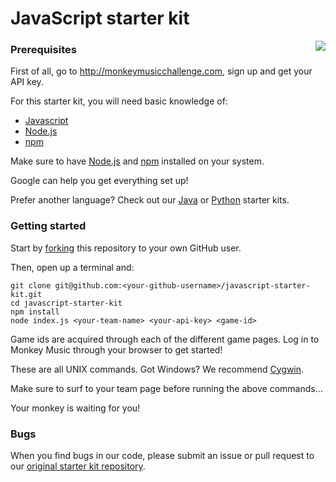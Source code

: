# JavaScript starter kit

<img src="http://monkeymusicchallenge.com/images/monkey.png" align="right">

### Prerequisites

First of all, go to http://monkeymusicchallenge.com, sign up and get your API key.

For this starter kit, you will need basic knowledge of:

* [Javascript](https://developer.mozilla.org/en-US/docs/Web/JavaScript)
* [Node.js](http://nodejs.org/)
* [npm](https://www.npmjs.org/)

Make sure to have [Node.js](http://nodejs.org/) and [npm](https://www.npmjs.org/) installed on your system.

Google can help you get everything set up!

Prefer another language? Check out our [Java](https://github.com/monkey-music-challenge/java-starter-kit) or [Python](https://github.com/monkey-music-challenge/python-starter-kit) starter kits.

### Getting started

Start by [forking](https://github.com/monkey-music-challenge/javascript-starter-kit/fork)
this repository to your own GitHub user.

Then, open up a terminal and:

```
git clone git@github.com:<your-github-username>/javascript-starter-kit.git
cd javascript-starter-kit
npm install
node index.js <your-team-name> <your-api-key> <game-id>
```

Game ids are acquired through each of the different game pages. Log in to Monkey Music through your browser to get started!

These are all UNIX commands. Got Windows? We recommend [Cygwin](https://www.cygwin.com/).

Make sure to surf to your team page before running the above commands...

Your monkey is waiting for you!

### Bugs

When you find bugs in our code, please submit an issue or pull request to our [original starter kit repository](https://github.com/monkey-music-challenge/javascript-starter-kit).
